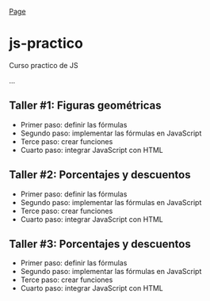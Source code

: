 [Page](https://ric98esley.github.io/js-practico/)
# js-practico

Curso practico de JS

...

## Taller #1: Figuras geométricas


- Primer paso: definir las fórmulas
- Segundo paso: implementar las fórmulas en JavaScript
- Terce paso: crear funciones
- Cuarto paso: integrar JavaScript con HTML

## Taller #2: Porcentajes y descuentos


- Primer paso: definir las fórmulas
- Segundo paso: implementar las fórmulas en JavaScript
- Terce paso: crear funciones
- Cuarto paso: integrar JavaScript con HTML

## Taller #3: Porcentajes y descuentos


- Primer paso: definir las fórmulas
- Segundo paso: implementar las fórmulas en JavaScript
- Terce paso: crear funciones
- Cuarto paso: integrar JavaScript con HTML